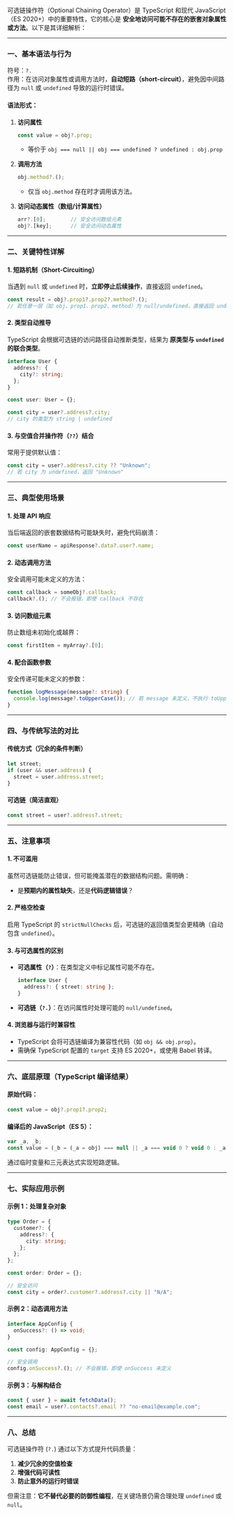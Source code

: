 可选链操作符（Optional Chaining Operator）是 TypeScript 和现代 JavaScript（ES 2020+）中的重要特性，它的核心是 **安全地访问可能不存在的嵌套对象属性或方法**。以下是其详细解析：

---

### 一、基本语法与行为
符号：`?.`  
作用：在访问对象属性或调用方法时，**自动短路（short-circuit）**，避免因中间路径为 `null` 或 `undefined` 导致的运行时错误。

#### 语法形式：
1. **访问属性**  
   ```typescript
   const value = obj?.prop;
   ```
   - 等价于 `obj === null || obj === undefined ? undefined : obj.prop`

2. **调用方法**  
   ```typescript
   obj.method?.();
   ```
   - 仅当 `obj.method` 存在时才调用该方法。

3. **访问动态属性（数组/计算属性）**  
   ```typescript
   arr?.[0];        // 安全访问数组元素
   obj?.[key];      // 安全访问动态属性
   ```

---

### 二、关键特性详解

#### 1. 短路机制（Short-Circuiting）
当遇到 `null` 或 `undefined` 时，**立即停止后续操作**，直接返回 `undefined`。  
```typescript
const result = obj?.prop1?.prop2?.method?.();
// 若任意一层（如 obj、prop1、prop2、method）为 null/undefined，直接返回 undefined
```

#### 2. 类型自动推导
TypeScript 会根据可选链的访问路径自动推断类型，结果为 **原类型与 `undefined` 的联合类型**。  
```typescript
interface User {
  address?: {
    city?: string;
  };
}

const user: User = {};

const city = user?.address?.city; 
// city 的类型为 string | undefined
```

#### 3. 与空值合并操作符（`??`）结合
常用于提供默认值：  
```typescript
const city = user?.address?.city ?? "Unknown";
// 若 city 为 undefined，返回 "Unknown"
```

---

### 三、典型使用场景

#### 1. 处理 API 响应
当后端返回的嵌套数据结构可能缺失时，避免代码崩溃：  
```typescript
const userName = apiResponse?.data?.user?.name;
```

#### 2. 动态调用方法
安全调用可能未定义的方法：  
```typescript
const callback = someObj?.callback;
callback?.(); // 不会报错，即使 callback 不存在
```

#### 3. 访问数组元素
防止数组未初始化或越界：  
```typescript
const firstItem = myArray?.[0];
```

#### 4. 配合函数参数
安全传递可能未定义的参数：  
```typescript
function logMessage(message?: string) {
  console.log(message?.toUpperCase()); // 若 message 未定义，不执行 toUpperCase()
}
```

---

### 四、与传统写法的对比

#### 传统方式（冗余的条件判断）
```typescript
let street;
if (user && user.address) {
  street = user.address.street;
}
```

#### 可选链（简洁直观）
```typescript
const street = user?.address?.street;
```

---

### 五、注意事项

#### 1. 不可滥用
虽然可选链能防止错误，但可能掩盖潜在的数据结构问题。需明确：  
- 是**预期内的属性缺失**，还是**代码逻辑错误**？

#### 2. 严格空检查
启用 TypeScript 的 `strictNullChecks` 后，可选链的返回值类型会更精确（自动包含 `undefined`）。

#### 3. 与可选属性的区别
- **可选属性（`?`）**：在类型定义中标记属性可能不存在。  
  ```typescript
  interface User {
    address?: { street: string };
  }
  ```
- **可选链（`?.`）**：在访问属性时处理可能的 `null/undefined`。

#### 4. 浏览器与运行时兼容性
- TypeScript 会将可选链编译为兼容性代码（如 `obj && obj.prop`）。  
- 需确保 TypeScript 配置的 `target` 支持 ES 2020+，或使用 Babel 转译。

---

### 六、底层原理（TypeScript 编译结果）

#### 原始代码：
```typescript
const value = obj?.prop1?.prop2;
```

#### 编译后的 JavaScript（ES 5）：
```javascript
var _a, _b;
const value = (_b = (_a = obj) === null || _a === void 0 ? void 0 : _a.prop1) === null || _b === void 0 ? void 0 : _b.prop2;
```
通过临时变量和三元表达式实现短路逻辑。

---

### 七、实际应用示例

#### 示例 1：处理复杂对象
```typescript
type Order = {
  customer?: {
    address?: {
      city: string;
    };
  };
};

const order: Order = {};

// 安全访问
const city = order?.customer?.address?.city || "N/A";
```

#### 示例 2：动态调用方法
```typescript
interface AppConfig {
  onSuccess?: () => void;
}

const config: AppConfig = {};

// 安全调用
config.onSuccess?.(); // 不会报错，即使 onSuccess 未定义
```

#### 示例 3：与解构结合
```typescript
const { user } = await fetchData();
const email = user?.contacts?.email ?? "no-email@example.com";
```

---

### 八、总结
可选链操作符 (`?.`) 通过以下方式提升代码质量：  
1. **减少冗余的空值检查**  
2. **增强代码可读性**  
3. **防止意外的运行时错误**  

但需注意：**它不替代必要的防御性编程**，在关键场景仍需合理处理 `undefined` 或 `null`。